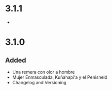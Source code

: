 # 3.1.1
- 

# 3.1.0
## Added 
- Una remera con olor a hombre
- Mujer Enmasculada, Kuñahapi'a y el Penisneid
- Changelog and Versioning